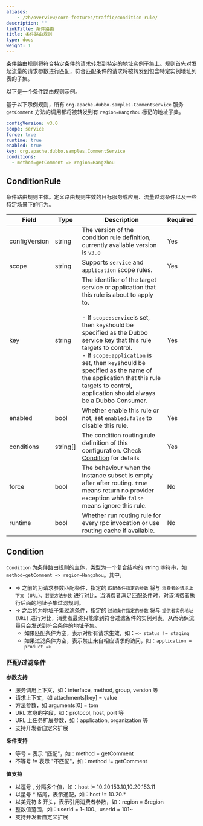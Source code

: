 ```yaml
---
aliases:
    - /zh/overview/core-features/traffic/condition-rule/
description: ""
linkTitle: 条件路由
title: 条件路由规则
type: docs
weight: 1
---
```




条件路由规则将符合特定条件的请求转发到特定的地址实例子集上。规则首先对发起流量的请求参数进行匹配，符合匹配条件的请求将被转发到包含特定实例地址列表的子集。

以下是一个条件路由规则示例。

基于以下示例规则，所有 `org.apache.dubbo.samples.CommentService` 服务 `getComment` 方法的调用都将被转发到有 `region=Hangzhou` 标记的地址子集。

  ```yaml
  configVersion: v3.0
  scope: service
  force: true
  runtime: true
  enabled: true
  key: org.apache.dubbo.samples.CommentService
  conditions:
    - method=getComment => region=Hangzhou
  ```
## ConditionRule
条件路由规则主体。定义路由规则生效的目标服务或应用、流量过滤条件以及一些特定场景下的行为。

| Field | Type | Description                                                                                                                                                                                                                                                                                                                                                                                                   | Required |
| --- | --- |---------------------------------------------------------------------------------------------------------------------------------------------------------------------------------------------------------------------------------------------------------------------------------------------------------------------------------------------------------------------------------------------------------------| --- |
| configVersion | string | The version of the condition rule definition, currently available version is `v3.0`                                                                                                                                                                                                                                                                                                                           | Yes |
| scope | string | Supports `service` and `application` scope rules.                                                                                                                                                                                                                                                                                                                                                             | Yes |
| key | string | The identifier of the target service or application that this rule is about to apply to. <br/><br/>- If `scope:service`is set, then `key`should be specified as the Dubbo service key that this rule targets to control.<br/> - If `scope:application` is set, then `key`should be specified as the name of the application that this rule targets to control, application should always be a Dubbo Consumer. | Yes |
| enabled | bool | Whether enable this rule or not, set `enabled:false` to disable this rule.                                                                                                                                                                                                                                                                                                                                    | Yes |
| conditions | string[] | The condition routing rule definition of this configuration. Check [Condition](./#condition) for details                                                                                                                                                                                                                                                                                                      | Yes |
| force | bool | The behaviour when the instance subset is empty after after routing. `true` means return no provider exception while `false` means ignore this rule.                                                                                                                                                                                                                                                          | No |
| runtime | bool | Whether run routing rule for every rpc invocation or use routing cache if available.                                                                                                                                                                                                                                                                                                                          | No |

## Condition

`Condition` 为条件路由规则的主体，类型为一个复合结构的 string 字符串，如 `method=getComment => region=Hangzhou`。其中，
* => 之前的为请求参数匹配条件，指定的 `匹配条件指定的参数` 将与 `消费者的请求上下文 (URL)、甚至方法参数` 进行对比，当消费者满足匹配条件时，对该消费者执行后面的地址子集过滤规则。
* => 之后的为地址子集过滤条件，指定的 `过滤条件指定的参数` 将与 `提供者实例地址 (URL)` 进行对比，消费者最终只能拿到符合过滤条件的实例列表，从而确保流量只会发送到符合条件的地址子集。
    * 如果匹配条件为空，表示对所有请求生效，如：`=> status != staging`
    * 如果过滤条件为空，表示禁止来自相应请求的访问，如：`application = product =>`

### 匹配/过滤条件

**参数支持**
* 服务调用上下文，如：interface, method, group, version 等
* 请求上下文，如 attachments[key] = value
* 方法参数，如 arguments[0] = tom
* URL 本身的字段，如：protocol, host, port 等
* URL 上任务扩展参数，如：application, organization 等
* 支持开发者自定义扩展

**条件支持**
* 等号 = 表示 "匹配"，如：method = getComment
* 不等号 != 表示 "不匹配"，如：method != getComment

**值支持**
* 以逗号 , 分隔多个值，如：host != 10.20.153.10,10.20.153.11
* 以星号 * 结尾，表示通配，如：host != 10.20.*
* 以美元符 $ 开头，表示引用消费者参数，如：region = $region
* 整数值范围，如：userId = 1~100、userId = 101~
* 支持开发者自定义扩展
